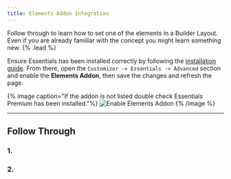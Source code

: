 ```yaml
---
title: Elements Addon Integration
---
```


Follow through to learn how to set one of the elements in a Builder Layout. Even if you are already familiar with the concept you might learn something new. {% .lead %}

Ensure Essentials has been installed correctly by following the [installation guide](/essentials-for-yoothemepro/integration#installation). From there, open the `Customizer -> Essentials -> Advanced` section and enable the **Elements Addon**, then save the changes and refresh the page.

{% image caption="If the addon is not listed double check Essentials Premium has been installed."%}
![Enable Elements Addon](/assets/ytp/elements/integration/enable-addon.gif)
{% /image %}

---

## Follow Through

### 1.

### 2.